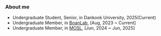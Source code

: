 ### About me
- Undergraduate Student, Senior, in Dankook University, 2025(Current)
- Undergraduate Member, in [BoanLab](https://boanlab.com/), [Aug, 2023 ~ Current]
- Undergraduate Member, in [MOSL](https://sites.google.com/site/dkumobileos/), [Jun, 2024 ~ Jun, 2025]


